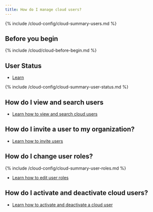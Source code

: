 ```yaml
---
title: How do I manage cloud users?
---
```


{% include /cloud-config/cloud-summary-users.md %}

## Before you begin

{% include /cloud/cloud-before-begin.md %}

## User Status

* [Learn ](/cloud/cloud-ref-user-status)

{% include /cloud-config/cloud-summary-user-status.md %}

## How do I view and search users

* [Learn how to view and search cloud users](/cloud/cloud-configuration/cloud-users-view-search)

## How do I invite a user to my organization?

* [Learn how to invite users](/cloud/cloud-configuration/cloud-user-invite)

## How do I change user roles?

{% include /cloud-config/cloud-summary-user-roles.md %}

* [Learn how to edit user roles](/cloud/cloud-configuration/cloud-user-edit-role)

## How do I activate and deactivate cloud users?



* [Learn how to activate and deactivate a cloud user](/cloud/cloud-configuration/cloud-user-deactivate)
